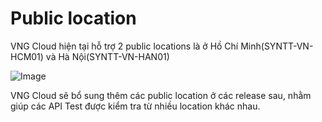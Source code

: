 # Public location

VNG Cloud hiện tại hỗ trợ 2 public locations là ở Hồ Chí Minh(SYNTT-VN-HCM01) và Hà Nội(SYNTT-VN-HAN01)

![Image](https://github.com/vngcloud/docs/blob/main/Vietnamese/.gitbook/assets/image%20(340).png?raw=true)

VNG Cloud sẽ bổ sung thêm các public location ở các release sau, nhằm giúp các API Test được kiểm tra từ nhiều location khác nhau.
